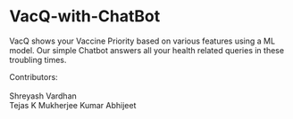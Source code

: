 # VacQ-with-ChatBot
VacQ shows your Vaccine Priority based on various features using a ML model. Our simple Chatbot answers all your health related queries in these troubling times.

Contributors: <br><br>
Shreyash Vardhan<br>
Tejas K Mukherjee
Kumar Abhijeet
